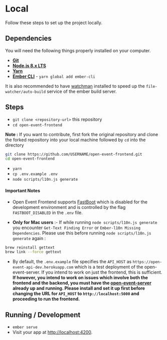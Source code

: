 # Local
Follow these steps to set up the project locally.
## Dependencies
You will need the following things properly installed on your computer.

* **[Git](https://git-scm.com/)**
* **[Node.js 8.x LTS](https://nodejs.org/)**
* **[Yarn](https://yarnpkg.com/en/docs/install)**
* **[Ember CLI](https://ember-cli.com/)** - `yarn global add ember-cli`

It is also recommended to have [watchman](https://facebook.github.io/watchman/docs/install) installed to speed up the `file-watcher/auto-build` service of the ember build server.

## Steps
* `git clone <repository-url>` this repository
* `cd open-event-frontend`

**Note :** If you want to contribute, first fork the original repository and clone the forked repository into your local machine followed by ```cd``` into the directory
```sh
git clone https://github.com/USERNAME/open-event-frontend.git
cd open-event-frontend
```

* `yarn`
* `cp .env.example .env`
* `node scripts/l10n.js generate`

#### Important Notes
 - Open Event Frontend supports [FastBoot](https://github.com/ember-fastboot/ember-cli-fastboot) which is disabled for the development environment and is controlled by the flag `FASTBOOT_DISABLED` in the `.env` file.  

- **Only for Mac users** :- If while running `node scripts/l10n.js generate` you encounter `Get-Text Finding Error` or `Ember-l10n Missing Dependencies`. 
Please use this before running `node scripts/l10n.js generate` again :
```sh
brew reinstall gettext
brew link --force gettext 
```

- By default, the `.env.example` file specifies the `API_HOST` as `https://open-event-api-dev.herokuapp.com` which is a test deployment of the open-event-server. If you intend to work on just the frontend, this is sufficient. **If however, you intend to work on issues which involve both the frontend and the backend, you must have the [open-event-server](https://github.com/fossasia/open-event-server) already up and running. Please install and set it up first before changing the URL for `API_HOST` to `http://localhost:5000` and proceeding to run the frontend.**
## Running / Development

* `ember serve`
* Visit your app at [http://localhost:4200](http://localhost:4200).

